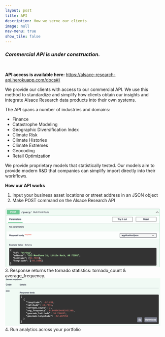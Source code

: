 ```yaml
---
layout: post
title: API
description: How we serve our clients
image: null
nav-menu: true
show_tile: false
---
```


### *Commercial API is under construction.*
<br>

**API access is available here:** https://alsace-research-api.herokuapp.com/docs#/

We provide our clients with access to our commercial API.  We use this method to standardize and simplify how clients obtain our insights and integrate Alsace Research data products into their own systems.

The API spans a number of industries and domains:
* Finance
* Catastrophe Modeling
* Geographic Diversification Index
* Climate Risk
* Climate Histories
* Climate Extremes 
* Geocoding
* Retail Optimization

We provide proprietary models that statistically tested.  Our models aim to provide modern R&D that companies can simplify import directly into their workflows.


**How our API works**

1. Input your business asset locations or street address in an JSON object
2. Make POST command on the Alsace Research API <br>

![image info](/assets/images/api_query.png)
3. Response returns the tornado statistics: tornado_count & average_frequency.
<br>
![image info](/assets/images/api_response.png)
<br>
4. Run analytics across your portfolio